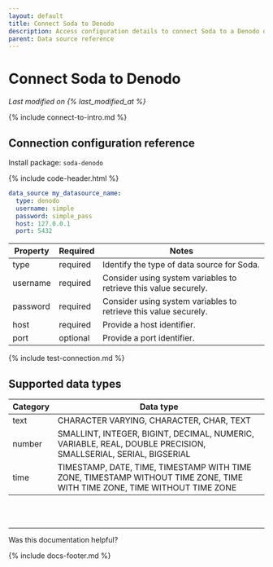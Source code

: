 ```yaml
---
layout: default
title: Connect Soda to Denodo
description: Access configuration details to connect Soda to a Denodo data source.
parent: Data source reference
---
```


# Connect Soda to Denodo
*Last modified on {% last_modified_at %}*<br />

{% include connect-to-intro.md %}

## Connection configuration reference

Install package: `soda-denodo`

{% include code-header.html %}
```yaml
data_source my_datasource_name:
  type: denodo
  username: simple
  password: simple_pass
  host: 127.0.0.1
  port: 5432 
```

| Property | Required | Notes                                                      |
| -------- | -------- | ---------------------------------------------------------- |
| type     | required | Identify the type of data source for Soda.                 |
| username | required | Consider using system variables to retrieve this value securely.      |
| password | required | Consider using system variables to retrieve this value securely.      |
| host     | required | Provide a host identifier.                                 |
| port     | optional | Provide a port identifier.                                 |


{% include test-connection.md %}

## Supported data types

| Category | Data type  |
| -------- | ---------- |
| text     | CHARACTER VARYING, CHARACTER, CHAR, TEXT  |
| number   | SMALLINT, INTEGER, BIGINT, DECIMAL, NUMERIC, VARIABLE, REAL, DOUBLE PRECISION, SMALLSERIAL, SERIAL, BIGSERIAL  |
| time     | TIMESTAMP, DATE, TIME, TIMESTAMP WITH TIME ZONE, TIMESTAMP WITHOUT TIME ZONE, TIME WITH TIME ZONE, TIME WITHOUT TIME ZONE |


<br />
<br />

---

Was this documentation helpful?

<!-- LikeBtn.com BEGIN -->
<span class="likebtn-wrapper" data-theme="tick" data-i18n_like="Yes" data-ef_voting="grow" data-show_dislike_label="true" data-counter_zero_show="true" data-i18n_dislike="No"></span>
<script>(function(d,e,s){if(d.getElementById("likebtn_wjs"))return;a=d.createElement(e);m=d.getElementsByTagName(e)[0];a.async=1;a.id="likebtn_wjs";a.src=s;m.parentNode.insertBefore(a, m)})(document,"script","//w.likebtn.com/js/w/widget.js");</script>
<!-- LikeBtn.com END -->

{% include docs-footer.md %}